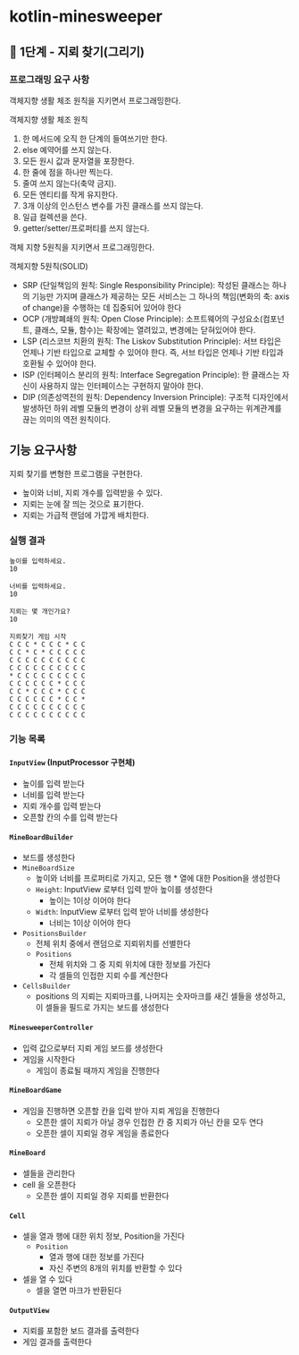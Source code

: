 # kotlin-minesweeper

## 🚀 1단계 - 지뢰 찾기(그리기)

### 프로그래밍 요구 사항
객체지향 생활 체조 원칙을 지키면서 프로그래밍한다.

객체지향 생활 체조 원칙

1. 한 메서드에 오직 한 단계의 들여쓰기만 한다.
2. else 예약어를 쓰지 않는다.
3. 모든 원시 값과 문자열을 포장한다.
4. 한 줄에 점을 하나만 찍는다.
5. 줄여 쓰지 않는다(축약 금지).
6. 모든 엔티티를 작게 유지한다.
7. 3개 이상의 인스턴스 변수를 가진 클래스를 쓰지 않는다.
8. 일급 컬렉션을 쓴다.
9. getter/setter/프로퍼티를 쓰지 않는다.

객체 지향 5원칙을 지키면서 프로그래밍한다.

객체지향 5원칙(SOLID)

- SRP (단일책임의 원칙: Single Responsibility Principle): 작성된 클래스는 하나의 기능만 가지며 클래스가 제공하는 모든 서비스는 그 하나의 책임(변화의 축: axis of change)을 수행하는 데 집중되어 있어야 한다
- OCP (개방폐쇄의 원칙: Open Close Principle): 소프트웨어의 구성요소(컴포넌트, 클래스, 모듈, 함수)는 확장에는 열려있고, 변경에는 닫혀있어야 한다.
- LSP (리스코브 치환의 원칙: The Liskov Substitution Principle): 서브 타입은 언제나 기반 타입으로 교체할 수 있어야 한다. 즉, 서브 타입은 언제나 기반 타입과 호환될 수 있어야 한다.
- ISP (인터페이스 분리의 원칙: Interface Segregation Principle): 한 클래스는 자신이 사용하지 않는 인터페이스는 구현하지 말아야 한다.
- DIP (의존성역전의 원칙: Dependency Inversion Principle): 구조적 디자인에서 발생하던 하위 레벨 모듈의 변경이 상위 레벨 모듈의 변경을 요구하는 위계관계를 끊는 의미의 역전 원칙이다.

## 기능 요구사항
지뢰 찾기를 변형한 프로그램을 구현한다.

- 높이와 너비, 지뢰 개수를 입력받을 수 있다.
- 지뢰는 눈에 잘 띄는 것으로 표기한다.
- 지뢰는 가급적 랜덤에 가깝게 배치한다.

### 실행 결과
```
높이를 입력하세요.
10

너비를 입력하세요.
10

지뢰는 몇 개인가요?
10

지뢰찾기 게임 시작
C C C * C C C * C C
C C * C * C C C C C
C C C C C C C C C C
C C C C C C C C C C
* C C C C C C C C C
C C C C C C * C C C
C C * C C C * C C C
C C C C C C * C C *
C C C C C C C C C C
C C C C C C C C C C

```

### 기능 목록 

#### `InputView` (InputProcessor 구현체)

- 높이를 입력 받는다
- 너비를 입력 받는다
- 지뢰 개수를 입력 받는다
- 오픈할 칸의 수를 입력 받는다

#### `MineBoardBuilder`

- 보드를 생성한다 
- `MineBoardSize`
  - 높이와 너비를 프로퍼티로 가지고, 모든 행 * 열에 대한 Position을 생성한다
  - `Height`: InputView 로부터 입력 받아 높이를 생성한다
    - 높이는 1이상 이어야 한다
  - `Width`: InputView 로부터 입력 받아 너비를 생성한다
    - 너비는 1이상 이어야 한다
- `PositionsBuilder`
  - 전체 위치 중에서 랜덤으로 지뢰위치를 선별한다  
  - `Positions`
    -  전체 위치와 그 중 지뢰 위치에 대한 정보를 가진다
    -  각 셀들의 인접한 지뢰 수를 계산한다
- `CellsBuilder`
  - positions 의 지뢰는 지뢰마크를, 나머지는 숫자마크를 새긴 셀들을 생성하고, 이 셀들을 필드로 가지는 보드를 생성한다

#### `MinesweeperController`

- 입력 값으로부터 지뢰 게임 보드를 생성한다 
- 게임을 시작한다 
  - 게임이 종료될 때까지 게임을 진행한다 

#### `MineBoardGame`

- 게임을 진행하면 오픈할 칸을 입력 받아 지뢰 게임을 진행한다
  - 오픈한 셀이 지뢰가 아닐 경우 인접한 칸 중 지뢰가 아닌 칸을 모두 연다 
  - 오픈한 셀이 지뢰일 경우 게임을 종료한다

#### `MineBoard`

- 셀들을 관리한다
- cell 을 오픈한다
  - 오픈한 셀이 지뢰일 경우 지뢰를 반환한다
  
#### `Cell`

- 셀을 열과 행에 대한 위치 정보, Position을 가진다
  - `Position`
    - 열과 행에 대한 정보를 가진다
    - 자신 주변의 8개의 위치를 반환할 수 있다
- 셀을 열 수 있다 
  - 셀을 열면 마크가 반환된다
  
#### `OutputView`
- 지뢰를 포함한 보드 결과를 출력한다
- 게임 결과를 출력한다

